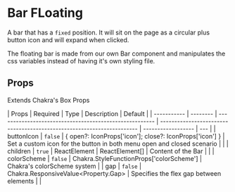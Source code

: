 # Bar FLoating

A bar that has a `fixed` position. It will sit on the page as a circular plus button icon and will expand when clicked.

The floating bar is made from our own Bar component and manipulates the css variables instead of having it's own styling file.

## Props

Extends Chakra's Box Props

| Props       | Required | Type                                                    | Description                                                            | Default            |
| ----------- | -------- | ------------------------------------------------------- | ---------------------------------------------------------------------- | ------------------ | --- |
| buttonIcon  | `false`  | { open?: IconProps['icon']; close?: IconProps['icon'] } | Set a custom icon for the button in both menu open and closed scenario |                    |
| children    | `true`   | ReactElement                                            | ReactElement[]                                                         | Content of the Bar |     |
| colorScheme | `false`  | Chakra.StyleFunctionProps['colorScheme']                | Chakra's colorScheme system                                            |
| gap         | `false`  | Chakra.ResponsiveValue<Property.Gap<Length>>            | Specifies the flex gap between elements                                |                    |
